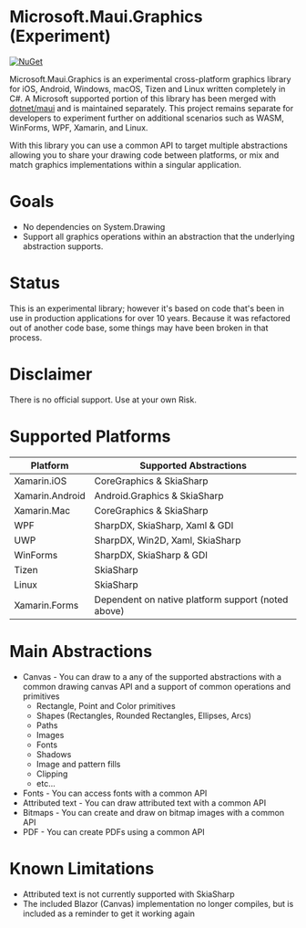 # Microsoft.Maui.Graphics (Experiment)

[![NuGet](https://badgen.net/nuget/v/Microsoft.Maui.Graphics)](https://www.nuget.org/packages/Microsoft.Maui.Graphics/)

Microsoft.Maui.Graphics is an experimental cross-platform graphics library for iOS, Android, Windows, macOS, Tizen and Linux written completely in C#. A Microsoft supported portion of this library has been merged with [dotnet/maui](https://github.com/dotnet/maui) and is maintained separately. This project remains separate for developers to experiment further on additional scenarios such as WASM, WinForms, WPF, Xamarin, and Linux.

With this library you can use a common API to target multiple abstractions allowing you to share your drawing code between platforms, or mix and match graphics implementations within a singular application.

# Goals
* No dependencies on System.Drawing
* Support all graphics operations within an abstraction that the underlying abstraction supports.

# Status
This is an experimental library; however it's based on code that's been in use in production applications for over 10 years.  Because it was refactored out of another code base, some things may have been broken in that process.

# Disclaimer
There is no official support. Use at your own Risk.

# Supported Platforms
Platform               | Supported Abstractions |
-----------------------|-------------------------------------------|
Xamarin.iOS            | CoreGraphics & SkiaSharp |
Xamarin.Android        | Android.Graphics & SkiaSharp |
Xamarin.Mac            | CoreGraphics & SkiaSharp |
WPF                    | SharpDX, SkiaSharp, Xaml & GDI |
UWP                    | SharpDX, Win2D, Xaml, SkiaSharp |
WinForms               | SharpDX, SkiaSharp & GDI |
Tizen                  | SkiaSharp |
Linux                  | SkiaSharp |
Xamarin.Forms          | Dependent on native platform support (noted above) |

# Main Abstractions
* Canvas - You can draw to a any of the supported abstractions with a common drawing canvas API and a support of common operations and primitives
    * Rectangle, Point and Color primitives
    * Shapes (Rectangles, Rounded Rectangles, Ellipses, Arcs)
    * Paths
    * Images
    * Fonts
    * Shadows
    * Image and pattern fills
    * Clipping
    * etc...
* Fonts - You can access fonts with a common API
* Attributed text - You can draw attributed text with a common API
* Bitmaps - You can create and draw on bitmap images with a common API
* PDF - You can create PDFs using a common API

# Known Limitations
* Attributed text is not currently supported with SkiaSharp
* The included Blazor (Canvas) implementation no longer compiles, but is included as a reminder to get it working again
